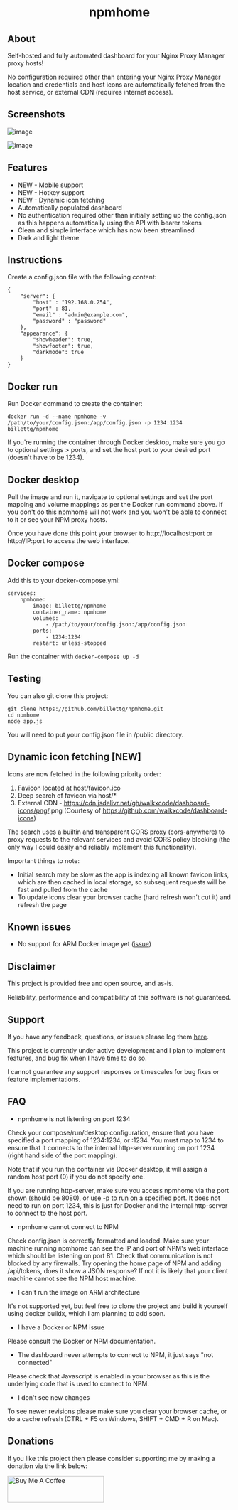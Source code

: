 # <p align=center>npmhome</p>

## About

Self-hosted and fully automated dashboard for your Nginx Proxy Manager proxy hosts!

No configuration required other than entering your Nginx Proxy Manager location and credentials and host icons are automatically fetched from the host service, or external CDN (requires internet access).

## Screenshots

![image](https://github.com/billettg/npmhome/assets/3407237/07aa12ec-faa8-4a9e-8182-8c5d4caee4bd)

![image](https://github.com/billettg/npmhome/assets/3407237/4ed56dd5-44c4-4f8f-81b9-8fb7d3a7cc5b)

## Features

- NEW - Mobile support
- NEW - Hotkey support
- NEW - Dynamic icon fetching
- Automatically populated dashboard
- No authentication required other than initially setting up the config.json as this happens automatically using the API with bearer tokens
- Clean and simple interface which has now been streamlined
- Dark and light theme

## Instructions

Create a config.json file with the following content:

```
{
    "server": {
        "host" : "192.168.0.254",
        "port" : 81,
        "email" : "admin@example.com", 
        "password" : "password"
    },
    "appearance": {
        "showheader": true,
        "showfooter": true,
        "darkmode": true
    }
}
```

## Docker run

Run Docker command to create the container:

```docker run -d --name npmhome -v /path/to/your/config.json:/app/config.json -p 1234:1234 billettg/npmhome```

If you're running the container through Docker desktop, make sure you go to optional settings > ports, and set the host port to your desired port (doesn't have to be 1234).

## Docker desktop

Pull the image and run it, navigate to optional settings and set the port mapping and volume mappings as per the Docker run command above. If you don't do this npmhome will not work and you won't be able to connect to it or see your NPM proxy hosts.

Once you have done this point your browser to http://localhost:port or http://IP:port to access the web interface.

## Docker compose

Add this to your docker-compose.yml:

```
services:
    npmhome:
        image: billettg/npmhome
        container_name: npmhome
        volumes:
            - /path/to/your/config.json:/app/config.json
        ports:
            - 1234:1234
        restart: unless-stopped
```

Run the container with ```docker-compose up -d```

## Testing

You can also git clone this project:

```
git clone https://github.com/billettg/npmhome.git
cd npmhome
node app.js
```

You will need to put your config.json file in /public directory.

## Dynamic icon fetching [NEW]

Icons are now fetched in the following priority order:

1. Favicon located at host/favicon.ico
2. Deep search of favicon via host/*
3. External CDN - https://cdn.jsdelivr.net/gh/walkxcode/dashboard-icons/png/<hostname>.png (Courtesy of https://github.com/walkxcode/dashboard-icons)

The search uses a builtin and transparent CORS proxy (cors-anywhere) to proxy requests to the relevant services and avoid CORS policy blocking (the only way I could easily and reliably implement this functionality).

Important things to note:

- Initial search may be slow as the app is indexing all known favicon links, which are then cached in local storage, so subsequent requests will be fast and pulled from the cache
- To update icons clear your browser cache (hard refresh won't cut it) and refresh the page

## Known issues

- No support for ARM Docker image yet ([issue](https://github.com/billettg/npmhome/issues/2))

## Disclaimer

This project is provided free and open source, and as-is.

Reliability, performance and compatibility of this software is not guaranteed.

## Support

If you have any feedback, questions, or issues please log them [here](https://github.com/billettg/npmhome/issues).

This project is currently under active development and I plan to implement features, and bug fix when I have time to do so.

I cannot guarantee any support responses or timescales for bug fixes or feature implementations.

## FAQ

- npmhome is not listening on port 1234

Check your compose/run/desktop configuration, ensure that you have specified a port mapping of 1234:1234, or <yourhostport>:1234. You must map to 1234 to ensure that it connects to the internal http-server running on port 1234 (right hand side of the port mapping).

Note that if you run the container via Docker desktop, it will assign a random host port (0) if you do not specify one.

If you are running http-server, make sure you access npmhome via the port shown (should be 8080), or use -p <yourport> to run on a specified port. It does not need to run on port 1234, this is just for Docker and the internal http-server to connect to the host port.

- npmhome cannot connect to NPM

Check config.json is correctly formatted and loaded. Make sure your machine running npmhome can see the IP and port of NPM's web interface which should be listening on port 81. Check that communication is not blocked by any firewalls. Try opening the home page of NPM and adding /api/tokens, does it show a JSON response? If not it is likely that your client machine cannot see the NPM host machine.

- I can't run the image on ARM architecture

It's not supported yet, but feel free to clone the project and build it yourself using docker buildx, which I am planning to add soon.

- I have a Docker or NPM issue

Please consult the Docker or NPM documentation.

- The dashboard never attempts to connect to NPM, it just says "not connected"

Please check that Javascript is enabled in your browser as this is the underlying code that is used to connect to NPM.

- I don't see new changes

To see newer revisions please make sure you clear your browser cache, or do a cache refresh (CTRL + F5 on Windows, SHIFT + CMD + R on Mac).

## Donations

If you like this project then please consider supporting me by making a donation via the link below:

<a href="https://www.buymeacoffee.com/billettg" target="_blank"><img src="https://cdn.buymeacoffee.com/buttons/v2/default-violet.png" alt="Buy Me A Coffee" style="height: 60px !important;width: 217px !important;" ></a>
